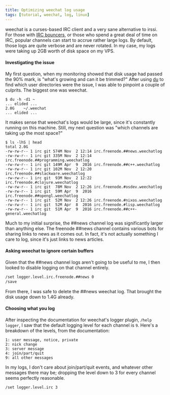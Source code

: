 ```yaml
---
title: Optimizing weechat log usage
tags: [tutorial, weechat, log, linux]
---
```


weechat is a curses-based IRC client and a very sane alternative to irssi. For
those with [IRC bouncers](https://en.wikipedia.org/wiki/BNC_%28software%29), or
those who spend a great deal of time on IRC, popular channels can start to
accrue rather large logs. By default, those logs are quite verbose and are never
rotated. In my case, my logs were taking up 2GB worth of disk space on my VPS.

#### Investigating the issue
My first question, when my monitoring showed that disk usage had passed the 90%
mark, is "what's growing and can it be trimmed?" After using
[du](https://linux.die.net/man/1/du) to find which user directories were the
issue, I was able to pinpoint a couple of culprits. The biggest one was weechat.
```text
$ du -h -d1 ~
... elided ...
2.0G    ~/.weechat
... elided ...
```

It makes sense that weechat's logs would be large, since it's constantly running
on this machine. Still, my next question was "which channels are taking up the
most space?"

```text
$ ls -lhS | head
total 2.0G
-rw-rw-r-- 1 irc git 574M Nov  2 12:14 irc.freenode.##news.weechatlog
-rw-rw-r-- 1 irc git 335M Nov  2 12:14 irc.freenode.##programming.weechatlog
-rw-rw-r-- 1 irc git 149M Apr  9  2016 irc.freenode.##c++.weechatlog
-rw-rw-r-- 1 irc git 102M Nov  2 12:20 irc.freenode.##slackware.weechatlog
-rw-rw-r-- 1 irc git  93M Nov  2 12:22 irc.freenode.#clojure.weechatlog
-rw-rw-r-- 1 irc git  78M Nov  2 12:26 irc.freenode.#osdev.weechatlog
-rw-rw-r-- 1 irc git  59M Apr  9  2016 irc.freenode.##opengl.weechatlog
-rw-rw-r-- 1 irc git  52M Nov  2 12:26 irc.freenode.#nixos.weechatlog
-rw-rw-r-- 1 irc git  52M Apr  8  2016 irc.freenode.#lisp.weechatlog
-rw-rw-r-- 1 irc git  51M Apr  9  2016 irc.freenode.##c++-general.weechatlog
```

Much to my initial surprise, the ##news channel log was significantly larger
than anything else. The freenode ##news channel contains various bots for
sharing links to news as it comes out. In fact, it's not actually something I
care to log, since it's just links to news articles.

#### Asking weechat to ignore certain buffers
Given that the ##news channel logs aren't going to be useful to me, I then
looked to disable logging on that channel entirely.

```bash
/set logger.level.irc.freenode.##news 0
/save
```

From there, I was safe to delete the ##news weechat log. That brought the disk
usage down to 1.4G already.

#### Choosing what you log
After inspecting the documentation for weechat's logger plugin, `/help logger`,
I saw that the default logging level for each channel is `9`. Here's a breakdown
of the levels, from the documentation:

```text
1: user message, notice, private
2: nick change
3: server message
4: join/part/quit
9: all other messages
```

In my logs, I don't care about join/part/quit events, and whatever other
messages there may be; dropping the level down to 3 for every channel seems
perfectly reasonable.

```text
/set logger.level.irc 3
```
